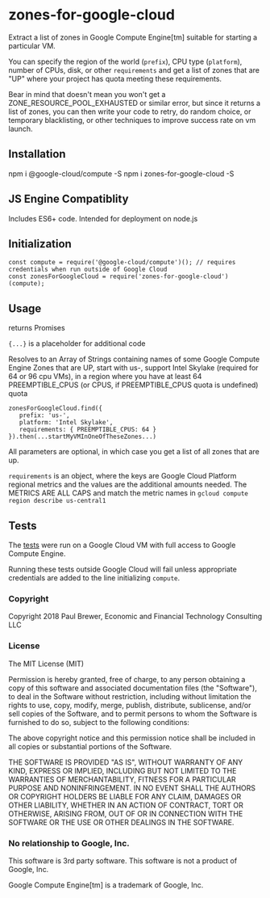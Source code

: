 # zones-for-google-cloud

Extract a list of zones in Google Compute Engine[tm] suitable for starting a particular VM.

You can specify the region of the world (`prefix`), CPU type (`platform`), number of CPUs, disk, or other `requirements`
and get a list of zones that are "UP" where your project has quota meeting these requirements.

Bear in mind that doesn't mean you won't get a ZONE_RESOURCE_POOL_EXHAUSTED or similar error, but since
it returns a list of zones, you can then write your code to retry, do random choice, or temporary blacklisting, or
other techniques to improve success rate on vm launch.

## Installation

  npm i @google-cloud/compute -S
	npm i zones-for-google-cloud -S

## JS Engine Compatiblity

Includes ES6+ code. Intended for deployment on node.js

## Initialization

	const compute = require('@google-cloud/compute')(); // requires credentials when run outside of Google Cloud
	const zonesForGoogleCloud = require('zones-for-google-cloud')(compute);

## Usage

returns Promises

`{...}` is a placeholder for additional code

Resolves to an Array of Strings containing  names of some Google Compute Engine Zones that
are UP, start with us-, support Intel Skylake (required for 64 or 96 cpu VMs), in a region where
you have at least 64 PREEMPTIBLE_CPUS (or CPUS, if PREEMPTIBLE_CPUS quota is undefined) quota

    zonesForGoogleCloud.find({
	   prefix: 'us-',
	   platform: 'Intel Skylake',
	   requirements: { PREEMPTIBLE_CPUS: 64 }
    }).then(...startMyVMInOneOfTheseZones...)

All parameters are optional, in which case you get a list of all zones that are up.

`requirements` is an object, where the keys are Google Cloud Platform regional metrics and the values are the additional
amounts needed. The METRICS ARE ALL CAPS and match the metric names in `gcloud compute region describe us-central1`

## Tests

The [tests](./working-tests.txt) were run on a Google Cloud VM with full access to Google Compute Engine.

Running these tests outside Google Cloud will fail unless appropriate credentials are added to the line initializing `compute`.

### Copyright

Copyright 2018 Paul Brewer, Economic and Financial Technology Consulting LLC

### License

The MIT License (MIT)

Permission is hereby granted, free of charge, to any person obtaining a copy of this software and associated documentation files (the "Software"), to deal in the Software without restriction, including without limitation the rights to use, copy, modify, merge, publish, distribute, sublicense, and/or sell copies of the Software, and to permit persons to whom the Software is furnished to do so, subject to the following conditions:

The above copyright notice and this permission notice shall be included in all copies or substantial portions of the Software.

THE SOFTWARE IS PROVIDED "AS IS", WITHOUT WARRANTY OF ANY KIND, EXPRESS OR IMPLIED, INCLUDING BUT NOT LIMITED TO THE WARRANTIES OF MERCHANTABILITY, FITNESS FOR A PARTICULAR PURPOSE AND NONINFRINGEMENT. IN NO EVENT SHALL THE AUTHORS OR COPYRIGHT HOLDERS BE LIABLE FOR ANY CLAIM, DAMAGES OR OTHER LIABILITY, WHETHER IN AN ACTION OF CONTRACT, TORT OR OTHERWISE, ARISING FROM, OUT OF OR IN CONNECTION WITH THE SOFTWARE OR THE USE OR OTHER DEALINGS IN THE SOFTWARE.

### No relationship to Google, Inc.

This software is 3rd party software. This software is not a product of Google, Inc.

Google Compute Engine[tm] is a trademark of Google, Inc.
